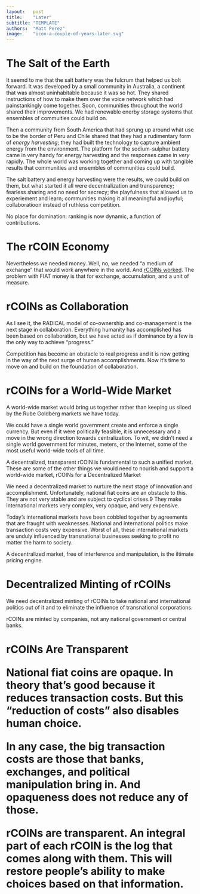 ```yaml
---
layout:   post
title:    "Later"
subtitle: "TEMPLATE"
authors:  "Matt Perez"
image:    "icon-a-couple-of-years-later.svg"
---
```


<div style="display: none;">
 <p>It took effort, but it didn't take long. We were used to competition and domination, but it killed us. Restarting from near scratch actually helped.</p>
</div>

<h1>The Salt of the Earth</h1>
 <p>It seemd to me that the salt battery was the fulcrum that helped us bolt forward. It was developed by a small community in Australia, a continent that was almost uninhabitable because it was so hot. They shared instructions of how to make them over the voice network which had painstankingly come together. Soon, communities throughout the world shared their improvements. We had renewable enerby storage systems that ensembles of commuities could build on.</p>
 <p>Then a community from South America that had sprung up around what use to be the border of Peru and Chile shared that they had a rudimentary form of <em>energy harvesting</em>; they had built the technology to capture ambient energy from the environment. The platform for the sodium-sulphur battery came in very handy for energy harvesting and the responses came in <em>very</em> rapidly. The whole world was working together and coming up with tangible results that communities and ensembles of communities could build.</p>
 <p>The salt battery and energy harvesting were the results, we could build on them, but what started it all were decentralization and transparency; fearless sharing and no need for secrecy; the playfulness that allowed us to experiement and learn; communities making it all meaningful and joyful; collaboratioon instead of ruthless competition.</p>
 <p> No place for domination: ranking is now dynamic, a function of contributions.</p>

<h1>The <span class="_paradigm">rCOIN</span> Economy</h1>
 <p>Nevertheless we needed money. Well, no, we needed &ldquo;a medium of exchange&rdquo; that would work anywhere in the world. And <a href="https://radicalcompanies.com/2022/05/07/rcoin.html" target="_blank"><span class="_paradigm">rCOIN</span>s worked</a>. The problem with <span href="_paradigm">FIAT</span> money is that for exchange, accumulation, and a unit of measure.</p>

<h1><span class="_paradigm">rCOIN</span>s as Collaboration</h1>
 <p>As I see it, the <span class="_paradigm">RADICAL</span> model of co-ownership and co-management is the next stage in collaboration. Everything humanity has accomplished has been based on collaboration, but we have acted as if dominance by a few is the only way to achieve “progress.”</p>
 <p>Competition has become an obstacle to real progress and it is now getting in the way of the next surge of human accomplishments. Now it’s time to move on and build on the foundation of collaboration.</p>

<h1><span class="_paradigm">rCOIN</span>s for a World-Wide Market</h1>
 <p>A world-wide market would bring us together rather than keeping us siloed by the Rube Goldberg markets we have today.</p>
 <p>We could have a single world government create and enforce a single currency. But even if it were politically feasible, it is unnecessary and a move in the wrong direction towards centralization. To wit, we didn’t need a single world government for minutes, meters, or the Internet, some of the most useful world-wide tools of all time.</p>
 <p>A decentralized, transparent <span class="_paradigm">rCOIN</span> is fundamental to such a unified market. These are some of the other things we would need to nourish and support a world-wide market,
<span class="_paradigm">rCOIN</span>s for a Decentralized Market</p>
 <p>We need a decentralized market to nurture the next stage of innovation and accomplishment. Unfortunately, national fiat coins are an obstacle to this. They are not very stable and are subject to cyclical crises.9 They make international markets very complex, very opaque, and very expensive.</p>
 <p>Today’s international markets have been cobbled together by agreements that are fraught with weaknesses. National and international politics make transaction costs very expensive. Worst of all, these international markets are unduly influenced by transnational businesses seeking to profit no matter the harm to society.</p>
 <p>A decentralized market, free of interference and manipulation, is the iltimate pricing engine.</p>

<h1>Decentralized Minting of <span class="_paradigm">rCOIN</span>s</h1>
 <p>We need decentralized minting of <span class="_paradigm">rCOIN</span>s to take national and international politics out of it and to eliminate the influence of transnational corporations.</p>
 <p><span class="_paradigm">rCOIN</span>s are minted by companies, not any national government or central banks.</p>

<h1><span class="_paradigm">rCOIN</span>s Are Transparent</p>
 <p>National fiat coins are opaque. In theory that’s good because it reduces transaction costs. But this “reduction of costs” also disables human choice.</p>
 <p>In any case, the big transaction costs are those that banks, exchanges, and political manipulation bring in. And opaqueness does not reduce any of those.</p>
 <p><span class="_paradigm">rCOIN</span>s are transparent. An integral part of each <span class="_paradigm">rCOIN</span> is the log that comes along with them. This will restore people’s ability to make choices based on that information.</p>